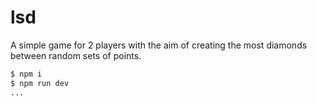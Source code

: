 # lsd

A simple game for 2 players with the aim of creating the most diamonds between
random sets of points.

```bash
$ npm i
$ npm run dev
...
```
